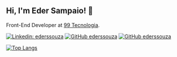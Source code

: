 ## Hi, I'm Eder Sampaio! 👋

Front-End Developer at [99 Tecnologia](https://99app.com).

[![Linkedin: ederssouza](https://img.shields.io/badge/-ederssouza-blue?style=flat-square&logo=Linkedin&logoColor=white&link=https://www.linkedin.com/in/ederssouza/)](https://www.linkedin.com/in/ederssouza/)
[![GitHub ederssouza](https://img.shields.io/github/followers/ederssouza?label=follow&style=social)](https://github.com/ederssouza)
[![GitHub ederssouza](https://img.shields.io/github/stars/ederssouza?style=social)](https://github.com/ederssouza)

[![Top Langs](https://github-readme-stats.vercel.app/api/top-langs/?username=ederssouza&layout=compact)](https://github.com/ederssouza/github-readme-stats)
